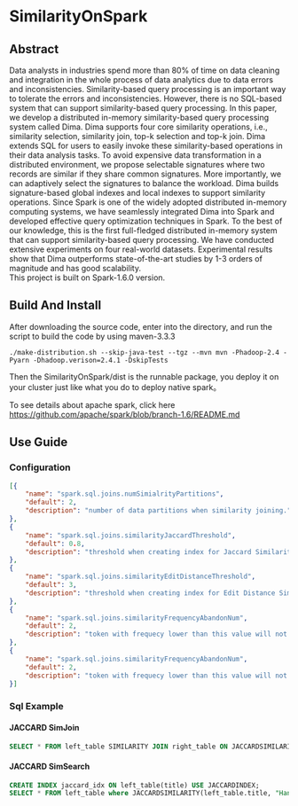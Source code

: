 # SimilarityOnSpark

## Abstract
Data analysts in industries spend more than 80% of time on data cleaning and integration in the whole process of data analytics due to data errors and inconsistencies. Similarity-based  query processing is an important way to tolerate the errors and inconsistencies. However, there is no SQL-based system that can support similarity-based query processing.  In this paper, we develop a distributed in-memory similarity-based query processing system called Dima. Dima supports four core similarity operations, i.e., similarity selection, similarity join, top-k selection and top-k join. Dima extends SQL for users to easily invoke these similarity-based operations in their data analysis tasks. To avoid expensive data transformation in a distributed environment, we propose selectable signatures where two records are similar if they share common signatures. More importantly, we can adaptively select the signatures to balance the workload. Dima builds signature-based global indexes and local indexes to support similarity operations. Since Spark is one of the widely adopted distributed in-memory computing systems, we have seamlessly integrated Dima into Spark and developed effective query optimization techniques in Spark.  To the best of our knowledge, this is the first full-fledged distributed in-memory system that can support similarity-based query processing. We have conducted extensive experiments on four real-world datasets. Experimental results show that Dima outperforms state-of-the-art studies by 1-3 orders of magnitude and has good scalability.  
This project is built on Spark-1.6.0 version.

## Build And Install
After downloading the source code, enter into the directory, and run the script to build the code by using maven-3.3.3  
```shell
./make-distribution.sh --skip-java-test --tgz --mvn mvn -Phadoop-2.4 -Pyarn -Dhadoop.verison=2.4.1 -DskipTests
```
Then the SimilarityOnSpark/dist is the runnable package, you deploy it on your cluster just like what you do to deploy native spark。  

To see details about apache spark, click here https://github.com/apache/spark/blob/branch-1.6/README.md

## Use Guide
### Configuration
```json
[{
    "name": "spark.sql.joins.numSimialrityPartitions",
    "default": 2,
    "description": "number of data partitions when similarity joining."
},
{
    "name": "spark.sql.joins.similarityJaccardThreshold",
    "default": 0.8,
    "description": "threshold when creating index for Jaccard Similarity Search."
},
{
    "name": "spark.sql.joins.similarityEditDistanceThreshold",
    "default": 3,
    "description": "threshold when creating index for Edit Distance Similarity Search."
},
{
    "name": "spark.sql.joins.similarityFrequencyAbandonNum",
    "default": 2,
    "description": "token with frequecy lower than this value will not participate optimizaton process."
},
{
    "name": "spark.sql.joins.similarityFrequencyAbandonNum",
    "default": 2,
    "description": "token with frequecy lower than this value will not participate optimizaton process."
}]
```
### Sql Example
#### JACCARD SimJoin
```sql
SELECT * FROM left_table SIMILARITY JOIN right_table ON JACCARDSIMILARITY(left_table.title, right_table.title) >= 0.8;
```
#### JACCARD SimSearch
```sql
CREATE INDEX jaccard_idx ON left_table(title) USE JACCARDINDEX;
SELECT * FROM left_table where JACCARDSIMILARITY(left_table.title, "Hands on machine learning") >= 0.8;
```

